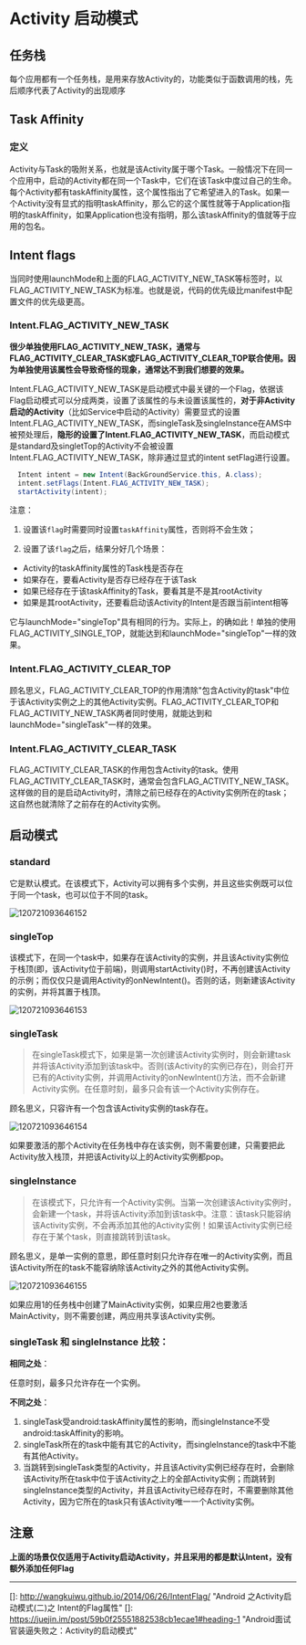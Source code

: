 # Activity 启动模式



## 任务栈

每个应用都有一个任务栈，是用来存放Activity的，功能类似于函数调用的栈，先后顺序代表了Activity的出现顺序

## Task Affinity

### 定义

Activity与Task的吸附关系，也就是该Activity属于哪个Task。一般情况下在同一个应用中，启动的Activity都在同一个Task中，它们在该Task中度过自己的生命。每个Activity都有taskAffinity属性，这个属性指出了它希望进入的Task。如果一个Activity没有显式的指明taskAffinity，那么它的这个属性就等于Application指明的taskAffinity，如果Application也没有指明，那么该taskAffinity的值就等于应用的包名。

## Intent flags

当同时使用launchMode和上面的FLAG_ACTIVITY_NEW_TASK等标签时，以FLAG_ACTIVITY_NEW_TASK为标准。也就是说，代码的优先级比manifest中配置文件的优先级更高。

### Intent.FLAG_ACTIVITY_NEW_TASK

**很少单独使用FLAG_ACTIVITY_NEW_TASK，通常与FLAG_ACTIVITY_CLEAR_TASK或FLAG_ACTIVITY_CLEAR_TOP联合使用。因为单独使用该属性会导致奇怪的现象，通常达不到我们想要的效果。**

Intent.FLAG_ACTIVITY_NEW_TASK是启动模式中最关键的一个Flag，依据该Flag启动模式可以分成两类，设置了该属性的与未设置该属性的，**对于非Activity启动的Activity**（比如Service中启动的Activity）需要显式的设置Intent.FLAG_ACTIVITY_NEW_TASK，而singleTask及singleInstance在AMS中被预处理后，**隐形的设置了Intent.FLAG_ACTIVITY_NEW_TASK**，而启动模式是standard及singletTop的Activity不会被设置Intent.FLAG_ACTIVITY_NEW_TASK，除非通过显式的intent setFlag进行设置。

```java
  Intent intent = new Intent(BackGroundService.this, A.class);
  intent.setFlags(Intent.FLAG_ACTIVITY_NEW_TASK);
  startActivity(intent);    
```


注意：

1. 设置该`flag`时需要同时设置`taskAffinity`属性，否则将不会生效；

2. 设置了该`flag`之后，结果分好几个场景：

- Activity的taskAffinity属性的Task栈是否存在
- 如果存在，要看Activity是否存已经存在于该Task
- 如果已经存在于该taskAffinity的Task，要看其是不是其rootActivity
- 如果是其rootActivity，还要看启动该Activity的Intent是否跟当前intent相等

它与launchMode="singleTop"具有相同的行为。实际上，的确如此！单独的使用FLAG_ACTIVITY_SINGLE_TOP，就能达到和launchMode="singleTop"一样的效果。



### Intent.FLAG_ACTIVITY_CLEAR_TOP

顾名思义，FLAG_ACTIVITY_CLEAR_TOP的作用清除"包含Activity的task"中位于该Activity实例之上的其他Activity实例。FLAG_ACTIVITY_CLEAR_TOP和FLAG_ACTIVITY_NEW_TASK两者同时使用，就能达到和launchMode="singleTask"一样的效果。

### Intent.FLAG_ACTIVITY_CLEAR_TASK

FLAG_ACTIVITY_CLEAR_TASK的作用包含Activity的task。使用FLAG_ACTIVITY_CLEAR_TASK时，通常会包含FLAG_ACTIVITY_NEW_TASK。这样做的目的是启动Activity时，清除之前已经存在的Activity实例所在的task；这自然也就清除了之前存在的Activity实例。

## 启动模式

### standard

它是默认模式。在该模式下，Activity可以拥有多个实例，并且这些实例既可以位于同一个task，也可以位于不同的task。

![120721093646152](C:\Users\ADMINI~1\AppData\Local\Temp\chrome_drag8408_22453\120721093646152.gif)

### singleTop

该模式下，在同一个task中，如果存在该Activity的实例，并且该Activity实例位于栈顶(即，该Activity位于前端)，则调用startActivity()时，不再创建该Activity的示例；而仅仅只是调用Activity的onNewIntent()。否则的话，则新建该Activity的实例，并将其置于栈顶。

![120721093646153](C:\Users\ADMINI~1\AppData\Local\Temp\chrome_drag8408_15171\120721093646153.gif)

### singleTask

> 在singleTask模式下，如果是第一次创建该Activity实例时，则会新建task并将该Activity添加到该task中。否则(该Activity的实例已存在)，则会打开已有的Activity实例，并调用Activity的onNewIntent()方法，而不会新建Activity实例。在任意时刻，最多只会有该一个Activity实例存在。

顾名思义，只容许有一个包含该Activity实例的task存在。

![120721093646154](C:\Users\ADMINI~1\AppData\Local\Temp\chrome_drag8408_28296\120721093646154.gif)

如果要激活的那个Activity在任务栈中存在该实例，则不需要创建，只需要把此Activity放入栈顶，并把该Activity以上的Activity实例都pop。

### singleInstance

> 在该模式下，只允许有一个Activity实例。当第一次创建该Activity实例时，会新建一个task，并将该Activity添加到该task中。注意：该task只能容纳该Activity实例，不会再添加其他的Activity实例！如果该Activity实例已经存在于某个task，则直接跳转到该task。

顾名思义，是单一实例的意思，即任意时刻只允许存在唯一的Activity实例，而且该Activity所在的task不能容纳除该Activity之外的其他Activity实例。

![120721093646155](C:\Users\ADMINI~1\AppData\Local\Temp\chrome_drag8408_22609\120721093646155.gif)

如果应用1的任务栈中创建了MainActivity实例，如果应用2也要激活MainActivity，则不需要创建，两应用共享该Activity实例。

### singleTask 和 singleInstance 比较：

**相同之处**：

任意时刻，最多只允许存在一个实例。

**不同之处**：
1. singleTask受android:taskAffinity属性的影响，而singleInstance不受android:taskAffinity的影响。 
2. singleTask所在的task中能有其它的Activity，而singleInstance的task中不能有其他Activity。
3. 当跳转到singleTask类型的Activity，并且该Activity实例已经存在时，会删除该Activity所在task中位于该Activity之上的全部Activity实例；而跳转到singleInstance类型的Activity，并且该Activity已经存在时，不需要删除其他Activity，因为它所在的task只有该Activity唯一一个Activity实例。

## 注意

**上面的场景仅仅适用于Activity启动Activity，并且采用的都是默认Intent，没有额外添加任何Flag**



------

[]: http://wangkuiwu.github.io/2014/06/26/IntentFlag/	"Android 之Activity启动模式(二)之 Intent的Flag属性"
[]: https://juejin.im/post/59b0f25551882538cb1ecae1#heading-1	"Android面试官装逼失败之：Activity的启动模式"

